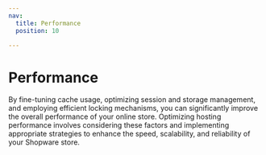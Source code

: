 ```yaml
---
nav:
  title: Performance
  position: 10

---
```


# Performance

By fine-tuning cache usage, optimizing session and storage management, and employing efficient locking mechanisms, you can significantly improve the overall performance of your online store. Optimizing hosting performance involves considering these factors and implementing appropriate strategies to enhance the speed, scalability, and reliability of your Shopware store.
